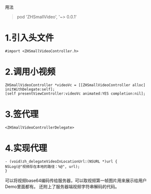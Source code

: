 用法
> pod 'ZHSmallVideo', '~> 0.0.1'
# 1.引入头文件
```
#import <ZHSmallVideoController.h>
```
# 2.调用小视频
```
ZHSmallVideoController *videoVc = [[ZHSmallVideoController alloc] initWithDelegate:self];
[self presentViewController:videoVc animated:YES completion:nil];
```
# 3.签代理
```
<ZHSmallVideoControllerDelegate>
```
# 4.实现代理
```
- (void)zh_delegateVideoInLocationUrl:(NSURL *)url {
NSLog(@"视频存在本地的路径：%@", url);
}
```
可以将视频base64编码传给服务器，可以取视频第一帧图片用来展示给用户Demo里面都有。
还附上了服务器端视频字符串解码的代码。

